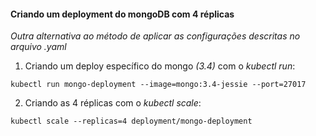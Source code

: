 #### Criando um deployment do mongoDB com 4 réplicas
*Outra alternativa ao método de aplicar as configurações descritas no arquivo .yaml*

1. Criando um deploy específico do mongo *(3.4)* com o *kubectl run*:
```shell
kubectl run mongo-deployment --image=mongo:3.4-jessie --port=27017
```

2. Criando as 4 réplicas com o *kubectl scale*:
```shell
kubectl scale --replicas=4 deployment/mongo-deployment
```
